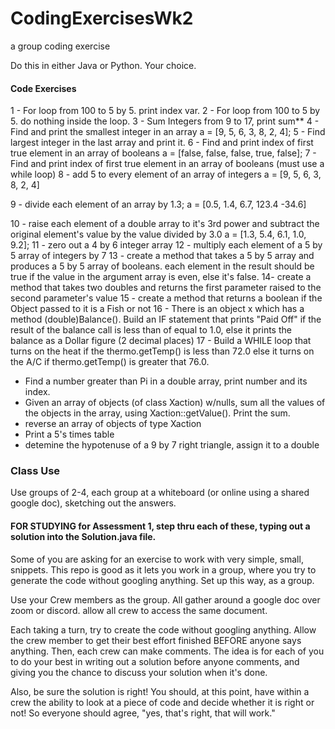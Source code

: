 # CodingExercisesWk2
a group coding exercise

Do this in either Java or Python. Your choice.

#### Code Exercises

1 - For loop from 100 to 5 by 5. print index var.
2 - For loop from 100 to 5 by 5. do nothing inside the loop.
3 - Sum Integers from 9 to 17, print sum**
4 - Find and print the smallest integer in an array a = [9, 5, 6, 3, 8, 2, 4];
5 - Find largest integer in the last array and print it.
6 - Find and print index of first true element in an array of booleans a = [false, false, false, true, false];
7 - Find and print index of first true element in an array of booleans (must use a while loop)
8 - add 5 to every element of an array of integers a = [9, 5, 6, 3, 8, 2, 4]

9 - divide each element of an array by 1.3; a = [0.5, 1.4, 6.7, 123.4 -34.6]

10 - raise each element of a double array to it's 3rd power and subtract the original element's value by the value divided by 3.0 a = [1.3, 5.4, 6.1, 1.0, 9.2];
11 - zero out a 4 by 6 integer array
12 - multiply each element of a 5 by 5 array of integers by 7
13 - create a method that takes a 5 by 5 array and produces a 5 by 5 array of booleans. each element in the result should be true if the value in the argument array is even, else it's false.
14- create a method that takes two doubles and returns the first parameter raised to the second parameter's value
15 - create a method that returns a boolean if the Object passed to it is a Fish or not
16 - There is an object x which has a method (double)Balance(). Build an IF statement that prints "Paid Off" if the result of the balance call is less than of equal to 1.0, else it prints the balance as a Dollar figure (2 decimal places) 
17 - Build a WHILE loop that turns on the heat if the thermo.getTemp() is less than 72.0 else it turns on the A/C if thermo.getTemp() is greater that 76.0.
- Find a number greater than Pi in a double array, print number and its index.
- Given an array of objects (of class Xaction) w/nulls, sum all the values of the objects in the array, using Xaction::getValue(). Print the sum.
- reverse an array of objects of type Xaction
- Print a 5's times table
- detemine the hypotenuse of a 9 by 7 right triangle, assign it to a double

### Class Use
Use groups of 2-4, each group at a whiteboard (or online using a shared google doc), sketching out the answers.

#### FOR STUDYING for Assessment 1, step thru each of these, typing out a solution into the Solution.java file.

Some of you are asking for an exercise to work with very simple, small, snippets. 
This repo is good as it lets you work in a group, where you try to generate the code without googling anything.
Set up this way, as a group.

Use your Crew members as the group.
All gather around a google doc over zoom or discord.
allow all crew to access the same document.

Each taking a turn, try to create the code without googling anything. 
Allow the crew member to get their best effort finished BEFORE anyone says anything.
Then, each crew can make comments.
The idea is for each of you to do your best in writing out a solution before anyone comments, and giving you the chance to discuss your solution when it's done.

Also, be sure the solution is right! You should, at this point, have within a crew the ability to look at a piece of code and decide whether it is right or not!
So everyone should agree, "yes, that's right, that will work."

